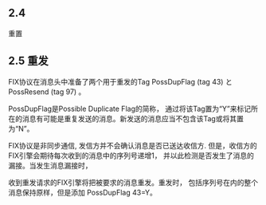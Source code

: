 ## 2.4 

重置

## 2.5 重发

FIX协议在消息头中准备了两个用于重发的Tag PossDupFlag (tag 43) と PossResend (tag 97) 。

PossDupFlag是Possible Duplicate Flag的简称， 通过将该Tag置为“Y”来标记所在的消息有可能是重复发送的消息。新发送的消息应当不包含该Tag或将其置为“N”。 

FIX协议是非同步通信, 发信方并不会确认消息是否已送达收信方. 但是，收信方的FIX引擎会期待每次收到的消息中的序列号递增1， 并以此检测是否发生了消息的漏接。当发生消息漏接时， 

收到重发请求的FIX引擎将把被要求的消息重发。重发时， 包括序列号在内的整个消息保持原样，但是添加 PossDupFlag 43=Y。
